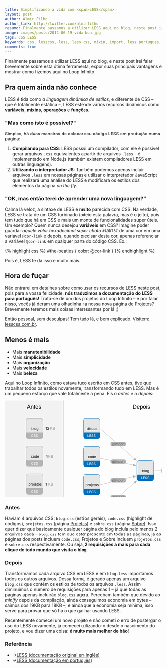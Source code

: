 ```yaml
---
title: Simplificando a vida com <span>LESS</span>
layout: post
author: Almir Filho
author_link: http://twitter.com/almirfilho
resumo: Finalmente passamos a utilizar LESS aqui no blog, neste post irei falar brevemente sobre LESS, expor suas principais vantagens e mostrar como fizemos aqui no Loop Infinito.
image: images/posts/2012-06-19-vida-boa.jpg
tags: CSS LESS
keywords: css, lesscss, less, less css, mixin, import, less portugues, portugues, br, pt, less br, less pt
comments: true
---
```

<style type="text/css">
	.svg-title {
		font-family: Museo, MuseoRegular, Helvetica, Arial, sans-serif;
	}
	g.file:hover path.bg {
		transition: stroke 0.5s ease;
		-o-transition: stroke 0.5s ease;
		-ms-transition: stroke 0.5s ease;
		-moz-transition: stroke 0.5s ease;
		-khtml-transition: stroke 0.5s ease;
		-webkit-transition: stroke 0.5s ease;
	}
	g.file:hover path.bg,
	g.file:hover path.type-bg,
	g.file:hover text.type {
		transition: fill 0.5s ease;
		-o-transition: fill 0.5s ease;
		-ms-transition: fill 0.5s ease;
		-moz-transition: fill 0.5s ease;
		-khtml-transition: fill 0.5s ease;
		-webkit-transition: fill 0.5s ease;
	}
	g.file:hover path.bg {
		fill: white;
		stroke: #ddd;
	}
	g.file:hover path.type-bg {
		fill: #ddd;
	}
	g.file:hover text.type {
		fill: #666;
	}
</style>

Finalmente passamos a utilizar LESS aqui no blog, e neste post irei falar brevemente sobre esta ótima ferramenta, expor suas principais vantagens e mostrar como fizemos aqui no Loop Infinito.

## Pra quem ainda não conhece

LESS é tida como *a linguagem dinâmica de estilos*, e diferente de CSS – que é totalmente estática –, LESS estende vários recursos dinâmicos como **variáveis**, **mixins**, **operações** e **funções**.

### "Mas como isto é possível?"

Simples, há duas maneiras de colocar seu código LESS em produção numa página:

1. **Compilando para CSS**: LESS possui um compilador, com ele é possível gerar arquivos `.css` equivalentes a partir de arquivos `.less` – é implementado em Node.js (também existem compiladores LESS em outras linguagens).
2. **Utilizando o interpretador JS**: Também podemos apenas incluir arquivos `.less` em nossas páginas e utilizar o interpretador JavaScript que realizará uma análise do LESS e modificará os estilos dos elementos da página *on the fly*.

### "OK, mas então terei de aprender uma nova linguagem?"

Calma lá veloz, a sintaxe de LESS é **muito** parecida com CSS.
Na verdade, LESS se trata de um CSS turbinado (odeio esta palavra, mas é o jeito), pois tem tudo que há em CSS e mais um monte de funcionalidades super úteis.
Um exemplo? Quem nunca desejou **variáveis** em CSS?
Imagine poder guardar *aquele valor hexadecimal super chato* `#A9D73C` de uma cor em uma variável `@cor-link` e depois, quando precisar desta cor, apenas referenciar a variável `@cor-link` em qualquer parte do código CSS. Ex.:

{% highlight css %}
#the-beatles { color: @cor-link }
{% endhighlight %}

Pois é, LESS te dá isso e muito mais.

## Hora de fuçar

Não entrarei em detalhes sobre como usar os recursos de LESS neste post, pois para a vossa felicidade, **nós traduzimos a documentação do LESS para português!**
Trata-se de um dos projetos do Loop Infinito – e por falar nisso, vocês já deram uma olhadinha na nossa nova página de [Projetos](/projetos "Projetos Loop Infinito")?
Brevemente teremos mais coisas interessantes por lá ;)

Então pessoal, sem desculpas! Tem tudo lá, e bem explicado. Visitem: [lesscss.com.br](http://lesscss.com.br "Documentação do LESS em Português").

## Menos é mais

- Mais **manutenibilidade**
- Mais **simplicidade**
- Mais **organização**
- Mais **velocidade**
- Mais **beleza**

Aqui no Loop Infinito, como estava tudo escrito em CSS antes, tive que trabalhar todos os estilos novamente, 
transformando tudo em LESS.
Mas é um pequeno esforço que vale totalmente a pena.
Eis o *antes e o depois*:

<svg class="img bordered" width="700" height="432">
	<rect x="-0.5" y="-1" fill="#F2F2F2" stroke="#B3B3B3" stroke-miterlimit="10" width="187" height="435"/>
	<g>
		<polygon fill="#B3B3B3" points="580,222.875 591,226.875 580,231.125 	"/>
		<line fill="none" stroke="#B3B3B3" stroke-miterlimit="10" x1="586" y1="226.5" x2="473" y2="226.5"/>
	</g>
	<g>
		<polygon fill="#B3B3B3" points="411.84,203.69 421.793,209.848 410.158,211.767 	"/>
		<line fill="none" stroke="#B3B3B3" stroke-miterlimit="10" x1="416.891" y1="208.871" x2="300.334" y2="185.056"/>
	</g>
	<g>
		<polygon fill="#B3B3B3" points="411.84,250.43 421.793,243.064 410.158,240.768 	"/>
		<line fill="none" stroke="#B3B3B3" stroke-miterlimit="10" x1="416.891" y1="244.232" x2="300.334" y2="272.723"/>
	</g>
	<g>
		<polygon fill="#B3B3B3" points="417.564,184.139 423.163,194.417 412.104,190.324 	"/>
		<line fill="none" stroke="#B3B3B3" stroke-miterlimit="10" x1="419.389" y1="191.141" x2="295.001" y2="82"/>
	</g>
	<g>
		<polygon fill="#B3B3B3" points="418.564,267.68 424.163,257.417 413.104,261.504 	"/>
		<line fill="none" stroke="#B3B3B3" stroke-miterlimit="10" x1="420.389" y1="260.688" x2="296.001" y2="369.667"/>
	</g>
	<text class="svg-title" transform="matrix(1 0 0 1 70 28)" font-size="18">Antes</text>
	<text class="svg-title" transform="matrix(1 0 0 1 410 28)" font-size="18">Depois</text>
	<g class="file less">
		<path class="bg" fill="#E6E6E6" stroke="#0071BC" stroke-miterlimit="10" d="M477.5,251.1c0,4.088-3.312,7.4-7.4,7.4H430.9
			c-4.088,0-7.4-3.312-7.4-7.4v-50.2c0-4.087,3.312-7.4,7.4-7.4H470.1c4.088,0,7.4,3.313,7.4,7.4V251.1z"/>
		<path class="type-bg" fill="#0071BC" d="M477,239v11.85c0,4.086-1.932,8.15-6.018,8.15H430.9c-4.089,0-7.9-4.064-7.9-8.15V239H477z"/>
		<text transform="matrix(1 0 0 1 440.4492 230.8066)" font-size="11">blog</text>
		<text class="type" transform="matrix(1 0 0 1 436.75 253.0068)" fill="#FFFFFF" font-size="11">LESS</text>
	</g>
	<g class="file less">
		<path class="bg" fill="#E6E6E6" stroke="#0071BC" stroke-miterlimit="10" d="M305.5,206.1c0,4.087-3.313,7.4-7.4,7.4h-39.2
			c-4.087,0-7.4-3.312-7.4-7.4v-50.2c0-4.087,3.313-7.4,7.4-7.4h39.2c4.087,0,7.4,3.313,7.4,7.4V206.1z"/>
		<path class="type-bg" fill="#0071BC" d="M305,194v11.849c0,4.087-1.931,8.151-6.018,8.151H258.9c-4.087,0-7.9-4.064-7.9-8.151V194H305z"/>
		<text transform="matrix(1 0 0 1 266.9067 185.8066)" font-size="11">code</text>
		<text class="type" transform="matrix(1 0 0 1 264.7495 208.0068)" fill="#FFFFFF" font-size="11">LESS</text>
	</g>
	<g class="file less">
		<path class="bg" fill="#E6E6E6" stroke="#0071BC" stroke-miterlimit="10" d="M305.5,296.1c0,4.089-3.313,7.4-7.4,7.4h-39.2
			c-4.087,0-7.4-3.312-7.4-7.4V245.9c0-4.088,3.313-7.4,7.4-7.4h39.2c4.087,0,7.4,3.312,7.4,7.4V296.1z"/>
		<path class="type-bg" fill="#0071BC" d="M305,284v11.85c0,4.086-1.931,8.15-6.018,8.15H258.9c-4.087,0-7.9-4.064-7.9-8.15V284H305z"/>
		<text transform="matrix(1 0 0 1 259.1973 275.8066)" font-size="11">projetos</text>
		<text class="type" transform="matrix(1 0 0 1 264.7495 298.0068)" fill="#FFFFFF" font-size="11">LESS</text>
	</g>
	<g class="file less">
		<path class="bg" fill="#E6E6E6" stroke="#0071BC" stroke-miterlimit="10" d="M305.5,386.1c0,4.089-3.313,7.4-7.4,7.4h-39.2
			c-4.087,0-7.4-3.312-7.4-7.4V335.9c0-4.089,3.313-7.4,7.4-7.4h39.2c4.087,0,7.4,3.312,7.4,7.4V386.1z"/>
		<path class="type-bg" fill="#0071BC" d="M305,374v11.849c0,4.087-1.931,8.151-6.018,8.151H258.9c-4.087,0-7.9-4.064-7.9-8.151V374H305z"/>
		<text transform="matrix(1 0 0 1 265.0586 365.8066)" font-size="11">sobre</text>
		<text class="type" transform="matrix(1 0 0 1 264.7495 388.0068)" fill="#FFFFFF" font-size="11">LESS</text>
	</g>
	<g class="file less">
		<path class="bg" fill="#E6E6E6" stroke="#0071BC" stroke-miterlimit="10" d="M305.5,116.1c0,4.087-3.313,7.4-7.4,7.4h-39.2
			c-4.087,0-7.4-3.313-7.4-7.4V65.9c0-4.087,3.313-7.4,7.4-7.4h39.2c4.087,0,7.4,3.313,7.4,7.4V116.1z"/>
		<path class="type-bg" fill="#0071BC" d="M305,104v11.849c0,4.086-1.932,8.151-6.018,8.151H258.9c-4.087,0-7.9-4.065-7.9-8.151V104H305z"/>
		<text transform="matrix(1 0 0 1 263.2104 95.8066)" font-size="11">discus</text>
		<text class="type" transform="matrix(1 0 0 1 264.7495 118.0068)" fill="#FFFFFF" font-size="11">LESS</text>
	</g>
	<g>
		<path class="bg" fill="#0071BC" stroke="#003D6C" stroke-miterlimit="10" d="M626.5,240.396c0,2.267-1.838,4.104-4.105,4.104h-21.788
			c-2.269,0-4.105-1.838-4.105-4.104v-27.792c0-2.267,1.838-4.104,4.105-4.104h21.788c2.269,0,4.105,1.838,4.105,4.104V240.396z"/>
		<path class="type-bg" fill="#003D6C" d="M626,231v9.479c0,2.269-0.639,4.521-2.942,4.521h-22.603c-2.307,0-4.455-2.254-4.455-4.521V231H626z"/>
		<text transform="matrix(1 0 0 1 601.4492 224.8066)" fill="#FFFFFF" font-size="11">blog</text>
		<text class="type" transform="matrix(1 0 0 1 601.6885 242.0068)" fill="#FFFFFF" font-size="9">CSS</text>
	</g>
	<g>
		<path fill="#B3B3B3" d="M389,141c0,3.866-3.134,7-7,7h-36c-3.866,0-7-3.134-7-7l0,0c0-3.866,3.134-7,7-7h36
			C385.866,134,389,137.134,389,141L389,141z"/>
		<text transform="matrix(1 0 0 1 344.1904 144.5)" fill="#4D4D4D" font-size="10">@import</text>
	</g>
	<g>
		<path fill="#B3B3B3" d="M389,197c0,3.866-3.134,7-7,7h-36c-3.866,0-7-3.134-7-7l0,0c0-3.866,3.134-7,7-7h36
			C385.866,190,389,193.134,389,197L389,197z"/>
		<text transform="matrix(1 0 0 1 344.1904 200.5)" fill="#4D4D4D" font-size="10">@import</text>
	</g>
	<g>
		<path fill="#B3B3B3" d="M389,257c0,3.866-3.134,7-7,7h-36c-3.866,0-7-3.134-7-7l0,0c0-3.866,3.134-7,7-7h36
			C385.866,250,389,253.134,389,257L389,257z"/>
		<text transform="matrix(1 0 0 1 344.1904 260.5)" fill="#4D4D4D" font-size="10">@import</text>
	</g>
	<g>
		<path fill="#B3B3B3" d="M389,311c0,3.866-3.134,7-7,7h-36c-3.866,0-7-3.134-7-7l0,0c0-3.866,3.134-7,7-7h36
			C385.866,304,389,307.134,389,311L389,311z"/>
		<text transform="matrix(1 0 0 1 344.1904 314.5)" fill="#4D4D4D" font-size="10">@import</text>
	</g>
	<g>
		<path fill="#B3B3B3" d="M564,226.5c0,7.346-3.134,13.5-7,13.5h-48c-3.866,0-7-6.154-7-13.5l0,0c0-7.346,3.134-13.5,7-13.5h48
			C560.866,213,564,219.154,564,226.5L564,226.5z"/>
		<text transform="matrix(1 0 0 1 507.8682 223.5)" fill="#1A1A1A" font-size="10">compilação</text>
		<text transform="matrix(1 0 0 1 515.9316 235.5)" fill="#1A1A1A" font-size="10">e minify</text>
	</g>
	<g class="file css">
		<path class="bg" fill="#E6E6E6" stroke="#999999" stroke-miterlimit="10" d="M121.5,116.1c0,4.087-3.313,7.4-7.4,7.4H74.9
			c-4.087,0-7.4-3.313-7.4-7.4V65.9c0-4.087,3.313-7.4,7.4-7.4h39.2c4.087,0,7.4,3.313,7.4,7.4V116.1z"/>
		<path class="type-bg" fill="#B3B3B3" d="M121,104v11.849c0,4.086-1.931,8.151-6.018,8.151H74.9c-4.087,0-7.9-4.065-7.9-8.151V104H121z"/>
		<text transform="matrix(1 0 0 1 84.4487 95.8066)" font-size="11">blog</text>
		<text class="type" transform="matrix(1 0 0 1 83.5298 118.0068)" fill="#FFFFFF" font-size="11">CSS</text>
		<text transform="matrix(1 0 0 1 129.5 94.5)"><tspan x="0" y="0" font-size="12">12 </tspan><tspan x="14.855" y="0" fill="#999999" font-size="12">KB</tspan></text>
	</g>
	<g class="file css">
		<path class="bg" fill="#E6E6E6" stroke="#999999" stroke-miterlimit="10" d="M121.5,205.1c0,4.087-3.313,7.4-7.4,7.4H74.9
			c-4.087,0-7.4-3.313-7.4-7.4v-50.2c0-4.087,3.313-7.4,7.4-7.4h39.2c4.087,0,7.4,3.313,7.4,7.4V205.1z"/>
		<path class="type-bg" fill="#B3B3B3" d="M121,193v12.098c0,4.086-1.931,7.902-6.018,7.902H74.9c-4.087,0-7.9-3.816-7.9-7.902V193H121z"/>
		<text transform="matrix(1 0 0 1 82.9067 185.0557)" font-size="11">code</text>
		<text class="type" transform="matrix(1 0 0 1 83.5298 207.2559)" fill="#FFFFFF" font-size="11">CSS</text>
		<text transform="matrix(1 0 0 1 129.5 184.5)"><tspan x="0" y="0" font-size="12">4</tspan><tspan x="6.156" y="0" fill="#828282" font-size="12"> </tspan><tspan x="8.699" y="0" fill="#999999" font-size="12">KB</tspan></text>
	</g>
	<g class="file css">
		<path class="bg" fill="#E6E6E6" stroke="#999999" stroke-miterlimit="10" d="M121.5,294.102c0,4.087-3.313,7.398-7.4,7.398H74.9
			c-4.087,0-7.4-3.312-7.4-7.398V243.9c0-4.088,3.313-7.399,7.4-7.399h39.2c4.087,0,7.4,3.312,7.4,7.399V294.102z"/>
		<path class="type-bg" fill="#B3B3B3" d="M121,282v12.348c0,4.085-1.931,8.652-6.018,8.652H74.9c-4.087,0-7.9-4.567-7.9-8.652V282H121z"/>
		<text transform="matrix(1 0 0 1 75.1973 274.3047)" font-size="11">projetos</text>
		<text class="type" transform="matrix(1 0 0 1 83.5298 296.5039)" fill="#FFFFFF" font-size="11">CSS</text>
		<text transform="matrix(1 0 0 1 129.5 273.5)"><tspan x="0" y="0" font-size="12">1</tspan><tspan x="6.156" y="0" fill="#828282" font-size="12"> </tspan><tspan x="8.699" y="0" fill="#999999" font-size="12">KB</tspan></text>
	</g>
	<g class="file css">
		<path class="bg" fill="#E6E6E6" stroke="#999999" stroke-miterlimit="10" d="M121.5,384.101c0,4.088-3.313,7.399-7.4,7.399H74.9
			c-4.087,0-7.4-3.312-7.4-7.399v-50.2c0-4.087,3.313-7.399,7.4-7.399h39.2c4.087,0,7.4,3.312,7.4,7.399V384.101z"/>
		<path class="type-bg" fill="#B3B3B3" d="M121,371v12.596c0,4.085-1.931,8.404-6.018,8.404H74.9c-4.087,0-7.9-4.319-7.9-8.404V371H121z"/>
		<text transform="matrix(1 0 0 1 81.0586 363.5527)" font-size="11">sobre</text>
		<text class="type" transform="matrix(1 0 0 1 83.5298 385.7529)" fill="#FFFFFF" font-size="11">CSS</text>
		<text transform="matrix(1 0 0 1 129.5 361.5)"><tspan x="0" y="0" font-size="12">2</tspan><tspan x="6.156" y="0" fill="#828282" font-size="12"> </tspan><tspan x="8.699" y="0" fill="#999999" font-size="12">KB</tspan></text>
	</g>
	<text transform="matrix(1 0 0 1 638.5 230.5)"><tspan x="0" y="0" font-size="12">18</tspan><tspan x="12.312" y="0" fill="#828282" font-size="12"> </tspan><tspan x="14.855" y="0" fill="#999999" font-size="12">KB</tspan></text>
</svg>

### Antes

Haviam 4 arquivos CSS: `blog.css` (estilos gerais), `code.css` (highlight de códigos), `projetos.css` 
(página [Projetos](/projetos)) e `sobre.css` (página [Sobre](/sobre)).
Isso quer dizer que basicamente qualquer página do blog incluía pelo menos 2 arquivos cada – `blog.css` tem que estar 
presente em todas as páginas, já as páginas dos posts incluem `code.css`; Projetos e Sobre incluem `projetos.css` e 
`sobre.css` respectivamente.
Ou seja, **2 requisições a mais para cada clique de todo mundo que visita o blog**.

### Depois

Transformamos cada arquivo CSS em LESS e em `blog.less` importamos todos os outros arquivos. Dessa forma, é gerado 
apenas um arquivo `blog.css` que contém os estilos de todos os arquivos `.less`. Assim diminuímos o número de 
requisições para apenas 1 – já que todas as páginas apenas incluirão `blog.css` agora. 
Percebam também que devido ao *minify* depois da compilação, ainda conseguimos economia em bytes – saímos dos 19KB para 18KB –, e ainda que a economia seja mínima, isso serve para provar que só há o que ganhar 
usando LESS.

Recentemente comecei um novo projeto e não cometi o erro de postergar o uso do LESS novamente, já comecei utilizando-o 
desde o nascimento do projeto, e vou dizer uma coisa: **é muito mais melhor de bão**!

<aside class="fonte">
	<h3>Referência</h3>
	<ul>
		<li>→<a href="http://lesscss.org" alt="LESS" title="LESS">LESS (documentação original em inglês)</a></li>
		<li>→<a href="http://lesscss.com.br" alt="LESS em Português" title="LESS em Português">LESS (documentação em português)</a></li>
	</ul>
</aside>